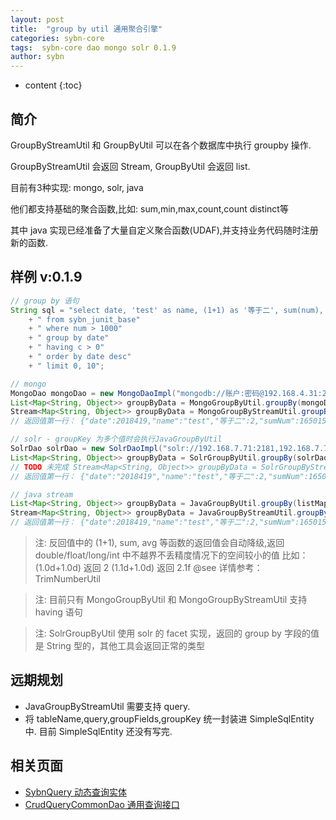 ```yaml
---
layout: post
title:  "group by util 通用聚合引擎"
categories: sybn-core
tags:  sybn-core dao mongo solr 0.1.9
author: sybn
---
```


* content
{:toc}

## 简介
GroupByStreamUtil 和 GroupByUtil 可以在各个数据库中执行 groupby 操作.

GroupByStreamUtil 会返回 Stream, GroupByUtil 会返回 list.

目前有3种实现: mongo, solr, java

他们都支持基础的聚合函数,比如: sum,min,max,count,count distinct等

其中 java 实现已经准备了大量自定义聚合函数(UDAF),并支持业务代码随时注册新的函数.



## 样例 v:0.1.9
```java
// group by 语句
String sql = "select date, 'test' as name, (1+1) as '等于二', sum(num), max(num), avg(num), count(num), count(distinct num) as c"
    + " from sybn_junit_base"
    + " where num > 1000"
    + " group by date"
    + " having c > 0"
    + " order by date desc"
    + " limit 0, 10";

// mongo
MongoDao mongoDao = new MongoDaoImpl("mongodb://账户:密码@192.168.4.31:27017,192.168.4.32:27017/test");
List<Map<String, Object>> groupByData = MongoGroupByUtil.groupBy(mongoDao, sql);
Stream<Map<String, Object>> groupByData = MongoGroupByStreamUtil.groupBy(mongoDao, sql);
// 返回值第一行： {"date":2018419,"name":"test","等于二":2,"sumNum":16501500,"minNum":1002,"maxNum":9999,"avgNum":5500.5,"countNum":3000,"c":3000}

// solr - groupKey 为多个值时会执行JavaGroupByUtil
SolrDao solrDao = new SolrDaoImpl("solr://192.168.7.71:2181,192.168.7.72:2181/solr");
List<Map<String, Object>> groupByData = SolrGroupByUtil.groupBy(solrDao, sql);
// TODO 未完成 Stream<Map<String, Object>> groupByData = SolrGroupByStreamUtil.groupBy(mongoDao, sql);
// 返回值第一行： {"date":"2018419","name":"test","等于二":2,"sumNum":16501500,"minNum":1002,"maxNum":9999,"avgNum":5500.5,"countNum":3000,"c":3000}

// java stream
List<Map<String, Object>> groupByData = JavaGroupByUtil.groupBy(listMap, sql);
Stream<Map<String, Object>> groupByData = JavaGroupByStreamUtil.groupBy(streamMap, sql);
// 返回值第一行： {"date":2018419,"name":"test","等于二":2,"sumNum":16501500,"minNum":1002,"maxNum":9999,"avgNum":5500.5,"countNum":3000,"c":3000}
```
> 注: 反回值中的 (1+1), sum, avg 等函数的返回值会自动降级,返回 double/float/long/int 中不越界不丢精度情况下的空间较小的值
> 比如：(1.0d+1.0d) 返回 2  (1.1d+1.0d) 返回 2.1f
> @see 详情参考： TrimNumberUtil

> 注: 目前只有 MongoGroupByUtil 和 MongoGroupByStreamUtil 支持 having 语句

> 注: SolrGroupByUtil 使用 solr 的 facet 实现，返回的 group by 字段的值是 String 型的，其他工具会返回正常的类型

## 远期规划
- JavaGroupByStreamUtil 需要支持 query.
- 将 tableName,query,groupFields,groupKey 统一封装进  SimpleSqlEntity 中. 目前 SimpleSqlEntity 还没有写完.

## 相关页面
- [SybnQuery 动态查询实体]({{site.baseurl}}/2018/03/28/sybn-query/)
- [CrudQueryCommonDao 通用查询接口]({{site.baseurl}}/2018/03/28/crud-query-common-dao/)
